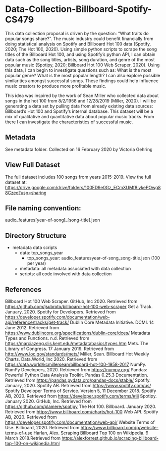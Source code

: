 # Data-Collection-Billboard-Spotify-CS479
This data collection proposal is driven by the question: “What traits do popular songs share?”. The music industry could benefit financially from doing statistical analysis on Spotify and Billboard Hot 100 data (Spotify, 2020; The Hot 100, 2020). Using simple python scripts to scrape the song titles of the Billboard Hot 100, and using Spotify’s python API, I can obtain data such as the song titles, artists, song duration, and genre of the most popular music (Spotipy, 2020; Billboard Hot 100 Web Scraper, 2020). Using this data, I can begin to investigate questions such as: What is the most popular genre? What is the most popular length? I can also explore possible similarities amongst successful songs. These findings could help influence music creators to produce more profitable music. 

This idea was inspired by the work of Sean Miller who collected data about songs in the hot 100 from 8/2/1958 and 12/28/2019 (Miller, 2020). I will be generating a data set by pulling data from already existing data sources: Billboard’s Hot 100 and Spotify’s internal database. This dataset will be a mix of qualitative and quantitative data about popular music tracks. From there I can investigate the characteristics of successful music.

## Metadata
See metadata folder.
Collected on 16 February 2020 by Victoria Gehring

## View Full Dataset
The full dataset includes 100 songs from years 2015-2019.
View the full dataset at: https://drive.google.com/drive/folders/100FD9e0Gz_ECmXUMf8iykePOwg88Czeo?usp=sharing

## File naming convention:
audio_features[year-of-song]_[song-title].json

## Directory Structure
- metadata data scripts
  - data: top_songs_year
    - top_songs_year: audio_featuresyear-of-song_song-title.json (100 per year)
  - metadata: all metadata associated with data collection
  - scripts: all code involved with data collection

## References
Billboard Hot 100 Web Scraper. GitHub, Inc 2020. Retrieved from https://github.com/jsubroto/billboard-hot-100-web-scraper
Get a Track. January, 2020. Spotify for Developers. Retrieved from https://developer.spotify.com/documentation/web-api/reference/tracks/get-track/
Dublin Core Metadata Initiative. DCMI. 14 June 2012. Retrieved from https://www.dublincore.org/specifications/dublin-core/dces/
Metadata Types and Functions. n.d. Retrieved from https://marciazeng.slis.kent.edu/metadatabasics/types.htm 
Mets. The Library of Congress. 17 January 2019. Retrieved from http://www.loc.gov/standards/mets/
Miller, Sean. Billboard Hot Weekly Charts. Data.World, Inc 2020. Retrieved from https://data.world/kcmillersean/billboard-hot-100-1958-2017
NumPy. NumPy Developers, 2020. Retrieved from https://numpy.org/
Pandas: Powerful Python Data Analysis Toolkit. Pandas 0.25.3 Documentation. Retrieved from https://pandas.pydata.org/pandas-docs/stable/
Spotify. January, 2020. Spotify AB. Retrieved from https://www.spotify.com/us/ 
Spotify Developer Terms of Service. Version 5, 11 December 2018. Spotify AB, 2020. Retrieved from https://developer.spotify.com/terms/#iii
Spotipy. January 2020. GitHub, Inc. Retrieved from https://github.com/plamere/spotipy
The Hot 100. Billboard. January 2020. Retrieved from https://www.billboard.com/charts/hot-100
Web API. Spotify AB, 2020. Retrieved from https://developer.spotify.com/documentation/web-api/
Website Terms of Use. Billboard, 2020. Retrieved from https://www.billboard.com/p/website-terms-of-use
Harlan, Alex. Scraping Billboard Top 100 on Wikipedia. 9 March 2018.Retrieved from https://alexforrest.github.io/scraping-billboard-top-100-on-wikipedia.html
